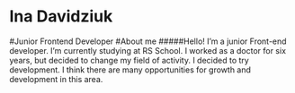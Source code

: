 # **Ina Davidziuk**
#Junior Frontend Developer
#About me
#####Hello! I’m a junior Front-end developer. I’m currently studying at RS School. I worked as a doctor for six years, but decided to change my field of activity. I decided to try development. I think there are many  opportunities for growth and development in this area. 
